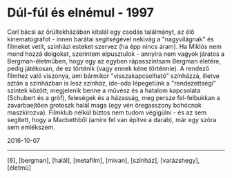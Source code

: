# Dúl-fúl és elnémul - 1997

Carl bácsi az őrültekházában kitalál egy csodás találmányt, az élő kinematográfot - innen barátai segítségével nekivág a "nagyvilágnak" és filmeket vetít, színházi esteket szervez (ha épp nincs áram). Ha Miklós nem mond hozzá dolgokat, szerintem elpusztulok - annyira nem vagyok járatos a Bergman-életműben, hogy egy az egyben rápasszintsam Bergman életére, pedig játékosan, de ez történik (vagy ennek kéne történnie). A rendező filmhez való viszonya, ami bármikor "visszakapcsolható" színházzá, illetve aztán a színházban is lesz színház, ide-oda lépegetünk a "rendezettségi" szintek között; megjelenik benne a művész és a hatalom kapcsolata (Schubert és a gróf), feleségek és a házasság, meg persze fel-felbukkan a zavarbaejtően groteszk halál maga (egy vén öregasszony bohócnak maszkírozva). Filmklub nélkül biztos nem tudom végigülni - és az sem segített, hogy a Macbethből (amire fel van építve a darab), már egy szóra sem emlékszem.

2016-10-07 

----

[6], [bergman], [halál], [metafilm], [mivan], [színház], [varázshegy], [életmű]